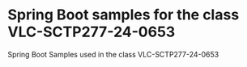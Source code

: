 # Spring Boot samples for the class VLC-SCTP277-24-0653
Spring Boot Samples used in the class VLC-SCTP277-24-0653
